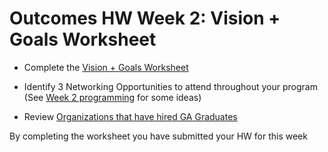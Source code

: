 # Outcomes HW Week 2: Vision + Goals Worksheet 

- Complete the [Vision + Goals Worksheet](https://docs.google.com/forms/d/e/1FAIpQLSfqbvid4X8m_bOR-9SH_l12EFr2u7kDfjZ09rwR8axMTeK8hA/viewform)

- Identify 3 Networking Opportunities to attend throughout your program  (See [Week 2 programming](https://github.com/ga-dc/outcomes/tree/master/roadmap/week02) for some ideas) 

- Review [Organizations that have hired GA Graduates](https://docs.google.com/spreadsheets/d/1LlQlDoVDDDuTvrg2poqFX-2X7zEilUhJy04DuytWwL4/edit#gid=357230139) 

By completing the worksheet you have submitted your HW for this week 
